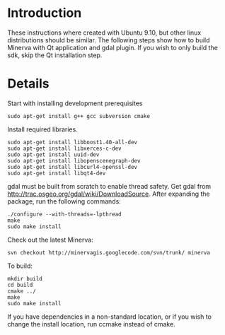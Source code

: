 # Introduction #

These instructions where created with Ubuntu 9.10, but other linux distributions should be similar.  The following steps show how to build Minerva with Qt application and gdal plugin.  If you wish to only build the sdk, skip the Qt installation step.


# Details #

Start with installing development prerequisites

```
sudo apt-get install g++ gcc subversion cmake
```

Install required libraries.

```
sudo apt-get install libboost1.40-all-dev
sudo apt-get install libxerces-c-dev
sudo apt-get install uuid-dev
sudo apt-get install libopenscenegraph-dev
sudo apt-get install libcurl4-openssl-dev
sudo apt-get install libqt4-dev
```

gdal must be built from scratch to enable thread safety.  Get gdal from http://trac.osgeo.org/gdal/wiki/DownloadSource.  After expanding the package, run the following commands:

```
./configure --with-threads=-lpthread
make
sudo make install
```

Check out the latest Minerva:

```
svn checkout http://minervagis.googlecode.com/svn/trunk/ minerva
```

To build:

```
mkdir build
cd build
cmake ../
make
sudo make install
```

If you have dependencies in a non-standard location, or if you wish to change the install location, run ccmake instead of cmake.